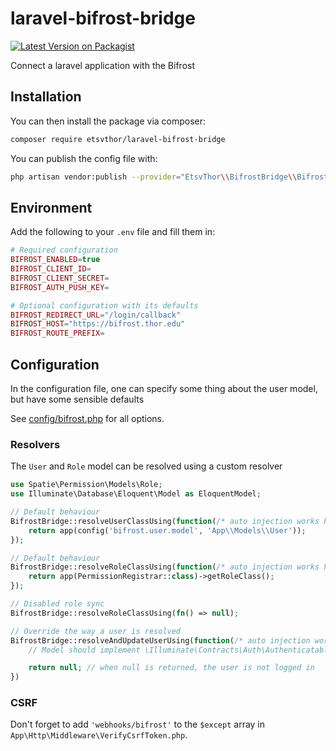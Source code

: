 # laravel-bifrost-bridge
[![Latest Version on Packagist](https://img.shields.io/packagist/v/etsvthor/laravel-bifrost-bridge.svg?style=flat-square)](https://packagist.org/packages/etsvthor/laravel-bifrost-bridge)

Connect a laravel application with the Bifrost

## Installation

You can then install the package via composer:

```bash
composer require etsvthor/laravel-bifrost-bridge
```

You can publish the config file with:
```bash
php artisan vendor:publish --provider="EtsvThor\\BifrostBridge\\BifrostBridgeServiceProvider" --tag="bifrost-config"
```

## Environment
Add the following to your `.env` file and fill them in:
```php
# Required configuration
BIFROST_ENABLED=true
BIFROST_CLIENT_ID=
BIFROST_CLIENT_SECRET=
BIFROST_AUTH_PUSH_KEY=

# Optional configuration with its defaults
BIFROST_REDIRECT_URL="/login/callback"
BIFROST_HOST="https://bifrost.thor.edu"
BIFROST_ROUTE_PREFIX=
```

## Configuration
In the configuration file, one can specify some thing about the user model, but have some sensible defaults

See [config/bifrost.php](config/bifrost.php) for all options.

### Resolvers
The `User` and `Role` model can be resolved using a custom resolver

```php
use Spatie\Permission\Models\Role;
use Illuminate\Database\Eloquent\Model as EloquentModel;

// Default behaviour
BifrostBridge::resolveUserClassUsing(function(/* auto injection works here */): EloquentModel {
    return app(config('bifrost.user.model', 'App\\Models\\User'));
});

// Default behaviour
BifrostBridge::resolveRoleClassUsing(function(/* auto injection works here */): Role {
    return app(PermissionRegistrar::class)->getRoleClass();
});

// Disabled role sync
BifrostBridge::resolveRoleClassUsing(fn() => null);

// Override the way a user is resolved
BifrostBridge::resolveAndUpdateUserUsing(function(/* auto injection works here */, BifrostUserData $data): ?EloquentModel {
    // Model should implement \Illuminate\Contracts\Auth\Authenticatable

    return null; // when null is returned, the user is not logged in
})
```

### CSRF
Don't forget to add `'webhooks/bifrost'` to the `$except` array in `App\Http\Middleware\VerifyCsrfToken.php`. 
